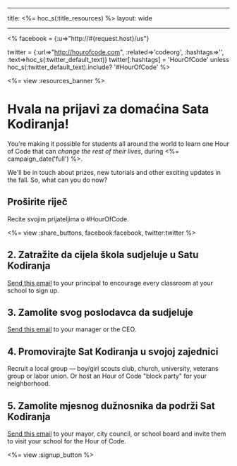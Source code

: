 * * *

title: <%= hoc_s(:title_resources) %> layout: wide

* * *

<% facebook = {:u=>"http://#{request.host}/us"}

twitter = {:url=>"http://hourofcode.com", :related=>'codeorg', :hashtags=>'', :text=>hoc_s(:twitter_default_text)} twitter[:hashtags] = 'HourOfCode' unless hoc_s(:twitter_default_text).include? '#HourOfCode' %>

<%= view :resources_banner %>

# Hvala na prijavi za domaćina Sata Kodiranja!

You're making it possible for students all around the world to learn one Hour of Code that can *change the rest of their lives*, during <%= campaign_date('full') %>.

We'll be in touch about prizes, new tutorials and other exciting updates in the fall. So, what can you do now?

## Proširite riječ

Recite svojim prijateljima o #HourOfCode.

<%= view :share_buttons, facebook:facebook, twitter:twitter %>

## 2. Zatražite da cijela škola sudjeluje u Satu Kodiranja

[Send this email](<%= resolve_url('/resources#email') %>) to your principal to encourage every classroom at your school to sign up.

## 3. Zamolite svog poslodavca da sudjeluje

[Send this email](<%= resolve_url('/resources#email') %>) to your manager or the CEO.

## 4. Promovirajte Sat Kodiranja u svojoj zajednici

Recruit a local group — boy/girl scouts club, church, university, veterans group or labor union. Or host an Hour of Code "block party" for your neighborhood.

## 5. Zamolite mjesnog dužnosnika da podrži Sat Kodiranja

[Send this email](<%= resolve_url('/resources#politicians') %>) to your mayor, city council, or school board and invite them to visit your school for the Hour of Code.

<%= view :signup_button %>